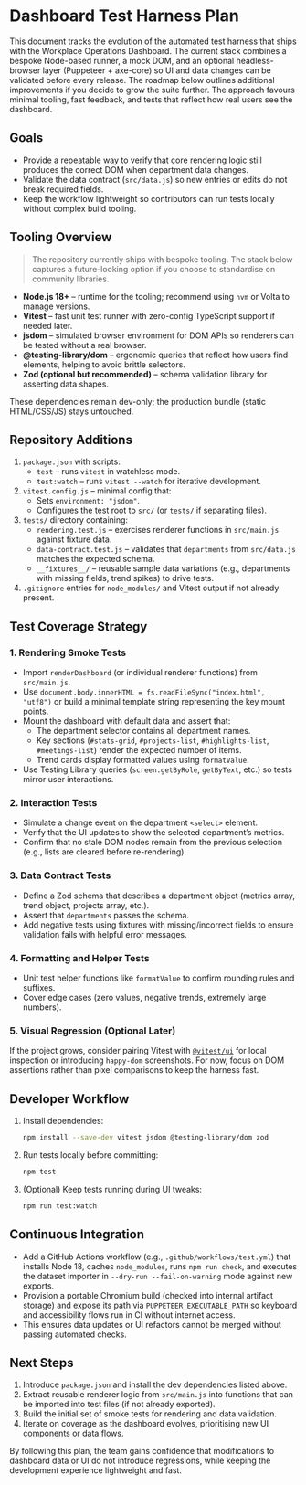 # Dashboard Test Harness Plan

This document tracks the evolution of the automated test harness that ships with the Workplace
Operations Dashboard. The current stack combines a bespoke Node-based runner, a mock DOM, and an
optional headless-browser layer (Puppeteer + axe-core) so UI and data changes can be validated
before every release. The roadmap below outlines additional improvements if you decide to grow the
suite further. The approach favours minimal tooling, fast feedback, and tests that reflect how real
users see the dashboard.

## Goals

* Provide a repeatable way to verify that core rendering logic still produces the correct DOM
  when department data changes.
* Validate the data contract (`src/data.js`) so new entries or edits do not break required
  fields.
* Keep the workflow lightweight so contributors can run tests locally without complex build
  tooling.

## Tooling Overview

> The repository currently ships with bespoke tooling. The stack below captures a future-looking
> option if you choose to standardise on community libraries.

* **Node.js 18+** – runtime for the tooling; recommend using `nvm` or Volta to manage versions.
* **Vitest** – fast unit test runner with zero-config TypeScript support if needed later.
* **jsdom** – simulated browser environment for DOM APIs so renderers can be tested without a
  real browser.
* **@testing-library/dom** – ergonomic queries that reflect how users find elements, helping to
  avoid brittle selectors.
* **Zod (optional but recommended)** – schema validation library for asserting data shapes.

These dependencies remain dev-only; the production bundle (static HTML/CSS/JS) stays untouched.

## Repository Additions

1. `package.json` with scripts:
   * `test` – runs `vitest` in watchless mode.
   * `test:watch` – runs `vitest --watch` for iterative development.
2. `vitest.config.js` – minimal config that:
   * Sets `environment: "jsdom"`.
   * Configures the test root to `src/` (or `tests/` if separating files).
3. `tests/` directory containing:
   * `rendering.test.js` – exercises renderer functions in `src/main.js` against fixture data.
   * `data-contract.test.js` – validates that `departments` from `src/data.js` matches the
     expected schema.
   * `__fixtures__/` – reusable sample data variations (e.g., departments with missing fields,
     trend spikes) to drive tests.
4. `.gitignore` entries for `node_modules/` and Vitest output if not already present.

## Test Coverage Strategy

### 1. Rendering Smoke Tests

* Import `renderDashboard` (or individual renderer functions) from `src/main.js`.
* Use `document.body.innerHTML = fs.readFileSync("index.html", "utf8")` or build a minimal
  template string representing the key mount points.
* Mount the dashboard with default data and assert that:
  * The department selector contains all department names.
  * Key sections (`#stats-grid`, `#projects-list`, `#highlights-list`, `#meetings-list`) render
    the expected number of items.
  * Trend cards display formatted values using `formatValue`.
* Use Testing Library queries (`screen.getByRole`, `getByText`, etc.) so tests mirror user
  interactions.

### 2. Interaction Tests

* Simulate a change event on the department `<select>` element.
* Verify that the UI updates to show the selected department’s metrics.
* Confirm that no stale DOM nodes remain from the previous selection (e.g., lists are cleared
  before re-rendering).

### 3. Data Contract Tests

* Define a Zod schema that describes a department object (metrics array, trend object,
  projects array, etc.).
* Assert that `departments` passes the schema.
* Add negative tests using fixtures with missing/incorrect fields to ensure validation fails
  with helpful error messages.

### 4. Formatting and Helper Tests

* Unit test helper functions like `formatValue` to confirm rounding rules and suffixes.
* Cover edge cases (zero values, negative trends, extremely large numbers).

### 5. Visual Regression (Optional Later)

If the project grows, consider pairing Vitest with [`@vitest/ui`](https://vitest.dev/guide/ui.html)
for local inspection or introducing `happy-dom` screenshots. For now, focus on DOM assertions
rather than pixel comparisons to keep the harness fast.

## Developer Workflow

1. Install dependencies:

   ```bash
   npm install --save-dev vitest jsdom @testing-library/dom zod
   ```

2. Run tests locally before committing:

   ```bash
   npm test
   ```

3. (Optional) Keep tests running during UI tweaks:

   ```bash
   npm run test:watch
   ```

## Continuous Integration

* Add a GitHub Actions workflow (e.g., `.github/workflows/test.yml`) that installs Node 18,
  caches `node_modules`, runs `npm run check`, and executes the dataset importer in
  `--dry-run --fail-on-warning` mode against new exports.
* Provision a portable Chromium build (checked into internal artifact storage) and expose its
  path via `PUPPETEER_EXECUTABLE_PATH` so keyboard and accessibility flows run in CI without
  internet access.
* This ensures data updates or UI refactors cannot be merged without passing automated checks.

## Next Steps

1. Introduce `package.json` and install the dev dependencies listed above.
2. Extract reusable renderer logic from `src/main.js` into functions that can be imported into
   test files (if not already exported).
3. Build the initial set of smoke tests for rendering and data validation.
4. Iterate on coverage as the dashboard evolves, prioritising new UI components or data flows.

By following this plan, the team gains confidence that modifications to dashboard data or UI do
not introduce regressions, while keeping the development experience lightweight and fast.
